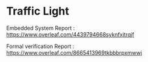 # Traffic Light

Embedded System Report : https://www.overleaf.com/4439794668syknfxjtrqjf

Formal verification Report : https://www.overleaf.com/8665413969tkbbbrpxmwwj
